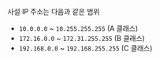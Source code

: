 사설 IP 주소는 다음과 같은 범위  
- `10.0.0.0` ~ `10.255.255.255` (A 클래스)  
- `172.16.0.0` ~ `172.31.255.255` (B 클래스)  
- `192.168.0.0` ~ `192.168.255.255` (C 클래스)  